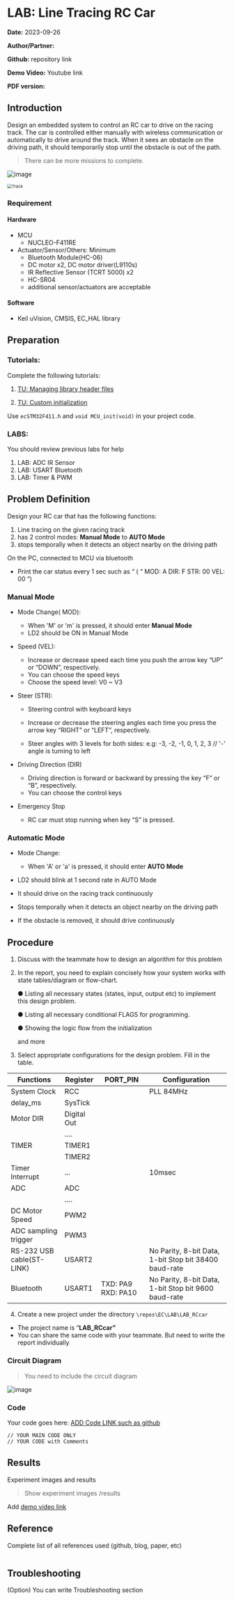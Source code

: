 # LAB: Line Tracing RC Car





**Date:** 2023-09-26

**Author/Partner:**

**Github:** repository link

**Demo Video:** Youtube link

**PDF version:**&#x20;



## Introduction

Design an embedded system to control an RC car to drive on the racing track.  The car is controlled either manually with wireless communication or automatically to drive around the track.  When it sees an obstacle on the driving path, it should temporarily stop until the obstacle is out of the path.

> There can be more missions to complete. 



![image](https://github.com/ykkimhgu/EC-student/assets/38373000/8032023b-eb5b-4083-9f04-80e3510bad02)



<img src="https://user-images.githubusercontent.com/91526930/203540767-bea93905-4040-4fcf-84ea-124e28c483ac.jpg" alt="Track" style="zoom:67%;" />







### Requirement

#### Hardware

* MCU
  * NUCLEO-F411RE
* Actuator/Sensor/Others: Minimum
  * Bluetooth Module(HC-06)
  * DC motor x2, DC motor driver(L9110s)
  * IR Reflective Sensor (TCRT 5000) x2
  * HC-SR04 
  * additional sensor/actuators are acceptable



#### Software

* Keil uVision, CMSIS, EC\_HAL library





## Preparation

### Tutorials: 

Complete the following tutorials: 

1. [TU: Managing library header files](https://ykkim.gitbook.io/ec/ec-course/tutorial/tutorial-library-header-files)

2. [TU: Custom initialization](https://ykkim.gitbook.io/ec/ec-course/tutorial/tutorial-custom-initialization)

   

Use  `ecSTM32F411.h` and `void MCU_init(void)`   in your project code.



### LABS:

You should review previous labs for help

1. LAB: ADC IR Sensor
2. LAB: USART Bluetooth
3. LAB: Timer & PWM







## Problem Definition



Design your RC car that has the following functions:  

1. Line tracing on the given racing track 
2. has 2 control modes:  **Manual Mode** to **AUTO Mode**
3. stops temporally when it detects an object nearby on the driving path



On the PC, connected to MCU via bluetooth

* Print the car status every 1 sec such as “ ( “ MOD: A   DIR: F  STR: 00   VEL: 00 ”)



### Manual Mode 

* Mode Change( MOD):
  * When 'M' or 'm' is pressed, it should enter **Manual Mode**
  * LD2 should be ON in Manual  Mode
* Speed (VEL): 
  * Increase or decrease speed  each time you push the arrow key “UP” or “DOWN”, respectively.
  * You can choose the speed keys
  * Choose the speed level:  V0 ~ V3

* Steer (STR):

  * Steering control with keyboard keys

  * Increase or decrease the steering angles each time you press the arrow key “RIGHT” or “LEFT”, respectively.

  * Steer angles with 3 levels for both sides:  e.g:  -3, -2, -1, 0, 1, 2,  3    //  '-' angle is turning to left

    

* Driving Direction (DIR)

  * Driving direction is forward or backward by pressing the key “F” or “B”, respectively.
  * You can choose the control keys

  

* Emergency Stop

  * RC car must stop running when key “S” is pressed.



### Automatic Mode 

* Mode Change:
  * When 'A' or 'a' is pressed, it should enter **AUTO Mode**

* LD2 should blink at 1 second rate in AUTO Mode

* It should drive on the racing track continuously 

* Stops temporally when it detects an object nearby on the driving path

* If the obstacle is removed, it should drive continuously

  
  
## Procedure

1. Discuss with the teammate how to design an algorithm for this problem 

   

2. In the report, you need to explain concisely how your system works with state tables/diagram or flow-chart. 

   ●     Listing all necessary states (states, input, output etc) to implement this design problem.

   ●     Listing all necessary conditional FLAGS for programming. 

   ●    Showing the logic flow from the initialization  

   and more

   

   

3. Select appropriate configurations for the design problem. Fill in the table.



| **Functions**                | **Register** | **PORT_PIN**        | **Configuration**                                       |
| ---------------------------- | ------------ | ------------------- | ------------------------------------------------------- |
| System Clock                 | RCC          |                     | PLL 84MHz                                               |
| delay_ms                     | SysTick      |                     |                                                         |
| Motor DIR                    | Digital Out  |                     |                                                         |
|                              | ….           |                     |                                                         |
| TIMER                        | TIMER1       |                     |                                                         |
|                              | TIMER2       |                     |                                                         |
| Timer Interrupt              | ...          |                     | 10msec                                                  |
| ADC                          | ADC          |                     |                                                         |
|                              | ….           |                     |                                                         |
| DC Motor Speed               | PWM2         |                     |                                                         |
| ADC sampling trigger         | PWM3         |                     |                                                         |
| RS-232   USB  cable(ST-LINK) | USART2       |                     | No Parity,  8-bit Data, 1-bit Stop bit  38400 baud-rate |
| Bluetooth                    | USART1       | TXD: PA9  RXD: PA10 | No Parity,  8-bit Data, 1-bit Stop bit  9600 baud-rate  |



4. Create a new project under the directory `\repos\EC\LAB\LAB_RCcar`

* The project name is “**LAB_RCcar”**
* You can share the same code with your teammate. But need to write the report individually









### Circuit Diagram

> You need to include  the circuit diagram

![image](https://user-images.githubusercontent.com/38373000/192134563-72f68b29-4127-42ac-b064-2eda95a9a52a.png)





### Code

Your code goes here: [ADD Code LINK such as github](https://github.com/ykkimhgu/EC-student/)



```
// YOUR MAIN CODE ONLY
// YOUR CODE with Comments
```





## Results

Experiment images and results

> Show experiment images /results

Add [demo video link](link/)







## Reference

Complete list of all references used (github, blog, paper, etc)

```

```



## Troubleshooting

(Option) You can write Troubleshooting section
